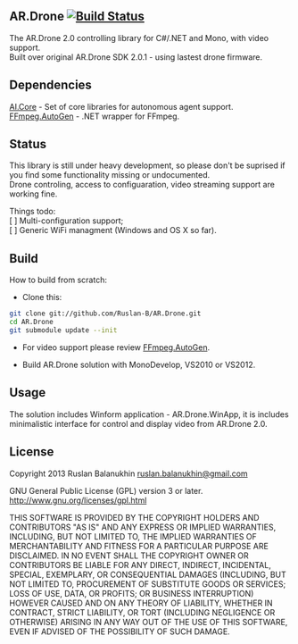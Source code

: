 ## AR.Drone [![Build Status](https://travis-ci.org/Ruslan-B/AR.Drone.png)](https://travis-ci.org/Ruslan-B/AR.Drone)

The AR.Drone 2.0 controlling library for C#/.NET and Mono, with video support.  
Built over original AR.Drone SDK 2.0.1 - using lastest drone firmware.

## Dependencies

[AI.Core](https://github.com/Ruslan-B/AI.Core) - Set of core libraries for autonomous agent support.  
[FFmpeg.AutoGen](https://github.com/Ruslan-B/FFmpeg.AutoGen) - .NET wrapper for FFmpeg.  

## Status

This library is still under heavy development, 
so please don't be suprised if you find some functionality missing or undocumented.  
Drone controling, access to configuaration, video streaming support are working fine.

Things todo:  
[ ] Multi-configuration support;  
[ ] Generic WiFi managment (Windows and OS X so far).  

## Build

How to build from scratch:  
- Clone this:

```bash
git clone git://github.com/Ruslan-B/AR.Drone.git   
cd AR.Drone   
git submodule update --init   
```  

- For video support please review [FFmpeg.AutoGen](https://github.com/Ruslan-B/FFmpeg.AutoGen).

- Build AR.Drone solution with MonoDevelop, VS2010 or VS2012.

## Usage

The solution includes Winform application - AR.Drone.WinApp, it is includes minimalistic interface 
for control and display video from AR.Drone 2.0.

## License

Copyright 2013 Ruslan Balanukhin ruslan.balanukhin@gmail.com

GNU General Public License (GPL) version 3 or later.  
http://www.gnu.org/licenses/gpl.html

THIS SOFTWARE IS PROVIDED BY THE COPYRIGHT HOLDERS AND CONTRIBUTORS
"AS IS" AND ANY EXPRESS OR IMPLIED WARRANTIES, INCLUDING, BUT NOT
LIMITED TO, THE IMPLIED WARRANTIES OF MERCHANTABILITY AND FITNESS FOR
A PARTICULAR PURPOSE ARE DISCLAIMED. IN NO EVENT SHALL THE COPYRIGHT
OWNER OR CONTRIBUTORS BE LIABLE FOR ANY DIRECT, INDIRECT, INCIDENTAL,
SPECIAL, EXEMPLARY, OR CONSEQUENTIAL DAMAGES (INCLUDING, BUT NOT
LIMITED TO, PROCUREMENT OF SUBSTITUTE GOODS OR SERVICES; LOSS OF USE,
DATA, OR PROFITS; OR BUSINESS INTERRUPTION) HOWEVER CAUSED AND ON ANY
THEORY OF LIABILITY, WHETHER IN CONTRACT, STRICT LIABILITY, OR TORT
(INCLUDING NEGLIGENCE OR OTHERWISE) ARISING IN ANY WAY OUT OF THE USE
OF THIS SOFTWARE, EVEN IF ADVISED OF THE POSSIBILITY OF SUCH DAMAGE.